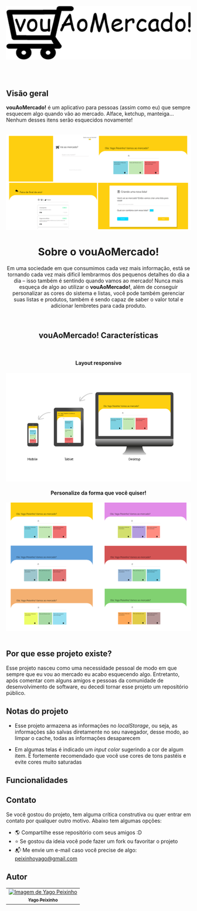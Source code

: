 <a href="https://vouaomercado.netlify.app" target="_blank"><p align="center"><img src="assets/media/images/readme/logo.png"></p></a>

<br>
<br>

## Visão geral 
**vouAoMercado!** é um aplicativo para pessoas (assim como eu) que sempre esquecem algo quando vão ao mercado. Alface, ketchup, manteiga... Nenhum desses   itens serão esquecidos novamente!
  

<br>

<img src="assets/media/images/readme/telas.png">

<br>
<div align="center">

# Sobre o vouAoMercado!
Em uma sociedade em que consumimos cada vez mais informação, está se tornando cada vez mais dificil lembrarmos dos pequenos detalhes do dia a dia – isso também é sentindo quando vamos ao mercado! Nunca mais esqueça de algo ao utilizar o **vouAoMercado!**, além de conseguir personalizar as cores do sistema e listas, você pode também gerenciar suas listas e produtos, também é sendo capaz de saber o valor total e adicionar lembretes para cada produto.

</div>


<br>

<div align="center">
    
## vouAoMercado! Características
<br>

#### Layout responsivo
<img src="assets/media/images/readme/responsividade-feature.jpg">

<br>

#### Personalize da forma que você quiser!
<img src="assets/media/images/readme/feature-personalisacao.png">

</div>

<br>

## Por que esse projeto existe?
Esse projeto nasceu como uma necessidade pessoal de modo em que sempre que eu vou ao mercado eu acabo esquecendo algo. Entretanto, após comentar com alguns amigos e pessoas da comunidade de desenvolvimento de software, eu decedi tornar esse projeto um repositório público.

## Notas do projeto

- Esse projeto armazena as informações no _localStorage_, ou seja, as informações são salvas diretamente no seu navegador, desse modo, ao limpar o cache, todas as informações desaparecem

- Em algumas telas é indicado um _input color_ sugerindo a cor de algum item. É fortemente recomendado que você use cores de tons pastéis e evite cores muito saturadas

## Funcionalidades

## Contato

Se você gostou do projeto, tem alguma crítica construtiva ou quer entrar em contato por qualquer outro motivo. Abaixo tem algumas opções:

- 🌎 Compartilhe esse repositório com seus amigos :D
- ⭐ Se gostou da ideia você pode fazer um fork ou favoritar o projeto
- 📬 Me envie um e-mail caso você precise de algo: peixinhoyago@gmail.com

## Autor

<table align="center">
<tr>
   <td align="center"> 
		<a href="https://github.com/yagopeixinho">
			  <img src="https://avatars.githubusercontent.com/u/81770553?v=4" width="100px;" alt="Imagem de Yago Peixinho">    
<br/>  
		<sub>
					<b>Yago Peixinho</b>
		</sub>
		</a> 
	</td> 
</tr>
   </table>
